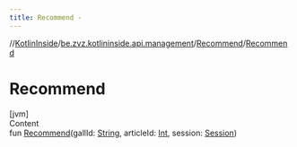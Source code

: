 ```yaml
---
title: Recommend -
---
```

//[KotlinInside](../../index.md)/[be.zvz.kotlininside.api.management](../index.md)/[Recommend](index.md)/[Recommend](-recommend.md)



# Recommend  
[jvm]  
Content  
fun [Recommend](-recommend.md)(gallId: [String](https://kotlinlang.org/api/latest/jvm/stdlib/kotlin/-string/index.html), articleId: [Int](https://kotlinlang.org/api/latest/jvm/stdlib/kotlin/-int/index.html), session: [Session](../../be.zvz.kotlininside.session/-session/index.md))  



